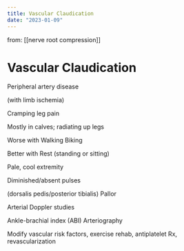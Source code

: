 ```yaml
---
title: Vascular Claudication
date: "2023-01-09"
---
```


 from: [[nerve root compression]]
# Vascular Claudication

Peripheral artery disease

(with limb ischemia)

Cramping leg pain

Mostly in calves; radiating up legs

Worse with Walking Biking

Better with Rest (standing or sitting)

Pale, cool extremity

Diminished/absent pulses

(dorsalis pedis/posterior tibialis) Pallor


Arterial Doppler studies

Ankle-brachial index (ABI) Arteriography



Modify vascular risk factors, exercise rehab, antiplatelet Rx, revascularization

